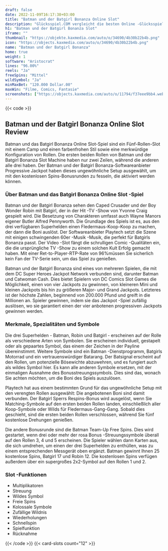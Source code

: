```yaml
---
draft: false
date: 2022-11-09T16:17:38+03:00
title: "Batman und der Batgirl Bonanza Online Slot"
description: "Glücksspiel.COM vergleicht die besten Online -Glücksspiel -Sites und -spiele der Kanada.  Unabhängige Produktbewertungen und exklusive Anmeldeangebote. Jetzt spielen!"
h1: "Batman und der Batgirl Bonanza Slot"
iframe: ""
thumbnail: "https://objekte.kaxmedia.com/auto/o/34690/4b30b22b4b.png"
icon: "https://objects.kaxmedia.com/auto/o/34690/4b30b22b4b.png"
name: "Batman und der Batgirl Bonanza"
home: true
weight: 1
software: "Aristocrat"
lines: "96.00%"
reels: "Ja"
freeSpins: "Mittel"
wildSymbol: "Ja"
minMaxBet: "120.000 Dollar.00"
maxWin: "Filme, Comics, Fantasie"
screenshots: ["https://objects.kaxmedia.com/auto/o/11794/f37eee9bb4.webp"]
---
```


{{< code >}}<h2>Batman und der Batgirl Bonanza Online Slot Review</h2><p>Batman und das Batgirl Bonanza Online Slot-Spiel sind ein Fünf-Rollen-Slot mit einem Camp und einen farbenfrohen Stil sowie eine merkwürdige Konfiguration von Rollen. Die ersten beiden Rollen von Batman und der Batgirl Bonanza Slot Machine haben nur zwei Zeilen, während die anderen alle drei haben. Der Batman und der Batgirl Bonanza-Softwareanbieter Progressive Jackpot haben dieses ungewöhnliche Setup ausgewählt, um mit den kostenlosen Spins-Bonusrunden zu fesseln, die aktiviert werden können.</p><h3>Über Batman und das Batgirl Bonanza Online Slot -Spiel</h3><p>Batman und der Batgirl Bonanza sehen den Caped Crusader und der Boy Wonder Robin mit Batgirl, der in der Hit -TV -Show von Yvonne Craig gespielt wird. Die Besetzung von Charakteren umfasst auch Wayne Manors eigener Butler Alfred Pennyworth. Die Grundlage des Spiels ist es, aus den drei verfügbaren Superhelden einen Fledermaus-Koop-Koop zu machen, der dann die Boni auslöst. Der Softwareanbieter Playtech setzt die Szene mit einigen schwingenden 60er -Musik -Musik, die perfekt für Batgirls Bonanza passt. Der Video -Slot fängt die schrulligen Comic -Qualitäten ein, die die ursprüngliche TV -Show zu einem solchen Kult Erfolg gemacht haben. Mit einer Ret-to-Player-RTP-Rate von 96%müssen Sie sicherlich kein Fan der TV-Serie sein, um das Spiel zu genießen.</p><p>Batman und der Batgirl Bonanza sind eines von mehreren Spielen, die mit dem DC Super Heroes Jackpot Network verbunden sind, darunter Batman und Catwoman Cash. Dies bietet Spielern von DC Comics Slot Games die Möglichkeit, einen von vier Jackpots zu gewinnen, von kleineren Mini und kleinen Jackpots bis hin zu größeren Major- und Grand Jackpots. Letzteres ist der höchste Zahlen, beginnend von 200.000 Pfund und greift in die Millionen an. Spieler gewinnen, indem sie das Jackpot -Spiel zufällig auslösen, wo sie garantiert einen der vier anbotenen progressiven Jackpots gewinnen werden.</p><h3>Merkmale, Spezialitäten und Symbole</h3><p>Die drei Superhelden - Batman, Robin und Batgirl - erscheinen auf der Rolle als verschiedene Arten von Symbolen. Sie erscheinen individuell, gestapelt oder als gepaartes Symbol, das einem der Zeichen in der Payline übereinstimmt. Weitere Symbole sind ein Batman -Dienstprogramm, Batgirls Motorrad und ein vertrauenswürdiger Batarang. Der Batsignal erscheint auf den Rollen, um potenzielle Bösewichte abzuwehren, und es fungiert auch als wildes Symbol hier. Es kann alle anderen Symbole ersetzen, mit der einmaligen Ausnahme des Bonusstreuungssymbols. Dies sind das, wonach Sie achten möchten, um die Boni des Spiels auszulösen.</p><p>Playtech hat aus einem bestimmten Grund für das ungewöhnliche Setup mit den verengten Rollen ausgewählt: Die angebotenen Boni sind damit verbunden. Der Batgirl Sperrs Respins-Bonus wird ausgelöst, wenn Sie Matching-Symbole auf den ersten beiden Rollen landen, einschließlich aller Koop-Symbole oder Wilds für Fledermaus-Gang-Gang. Sobald dies geschieht, sind die ersten beiden Rollen verschlossen, während Sie fünf kostenlose Drehungen genießen.</p><p>Die andere Bonusrunde sind die Batman Team-Up Free Spins. Dies wird gestartet, wenn drei oder mehr der rosa Bonus -Streuungssymbole überall auf den Rollen 3, 4 und 5 erscheinen. Die Spieler wählen dann Karten aus, die sich umdrehen, um einen der drei Superhelden zu enthüllen, was zu einem entsprechenden Messgerät oben ergänzt. Batman gewinnt Ihnen 25 kostenlose Spins, Batgirl 17 und Robin 12. Die kostenlosen Spins verfügen außerdem über ein supergroßes 2x2-Symbol auf den Rollen 1 und 2.</p><h3>
Slot -Funktionen</h3><ul>
<li></span>
Multiplikatoren</li>
<li></span>
Streuung</li>
<li></span>
Wildes Symbol</li>
<li></span>
Freie Spins</li>
<li></span>
Kolossale Symbole</li>
<li></span>
Zufällige Wildnis</li>
<li></span>
Wiederholungen</li>
<li></span>
Schnellspin</li>
<li></span>
Spielfunktion</li>
<li></span>
Rücknahme</li></ul>{{< /code >}}
 {{< card-slots count="12" >}}
